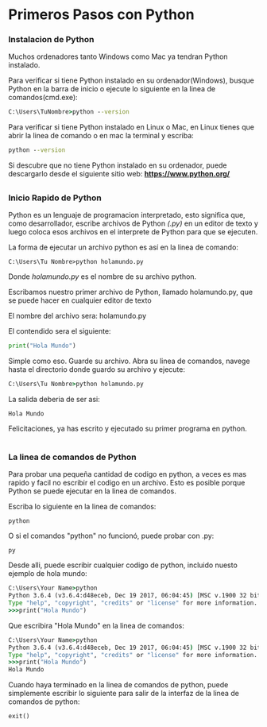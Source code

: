 # Primeros Pasos con Python

### Instalacion de Python

Muchos ordenadores tanto Windows como Mac ya tendran Python instalado.

Para verificar si tiene Python instalado en su ordenador(Windows), busque Python en la barra de inicio o ejecute lo siguiente en la linea de comandos(cmd.exe):

```cmd
C:\Users\TuNombre>python --version
```

Para verificar si tiene Python instalado en Linux o Mac, en Linux tienes que abrir la linea de comando o en mac la terminal y escriba:

```cmd
python --version
```

Si descubre que no tiene Python instalado en su ordenador, puede descargarlo desde el siguiente sitio web: **https://www.python.org/**

##

### Inicio Rapido de Python

Python es un lenguaje de programacion interpretado, esto significa que, como desarrollador, escribe archivos de Python _(.py)_ en un editor de texto y luego coloca esos archivos en el interprete de Python para que se ejecuten.

La forma de ejecutar un archivo python es así en la linea de comando:

```
C:\Users\Tu Nombre>python holamundo.py
```

Donde _holamundo.py_ es el nombre de su archivo python.

Escribamos nuestro primer archivo de Python, llamado holamundo.py, que se puede hacer en cualquier editor de texto

El nombre del archivo sera: holamundo.py

El contendido sera el siguiente:

```python
print("Hola Mundo")
```

Simple como eso. Guarde su archivo. Abra su linea de comandos, navege hasta el directorio donde guardo su archivo y ejecute:

```cmd
C:\Users\Tu Nombre>python holamundo.py
```

La salida deberia de ser asi:

```
Hola Mundo
```

Felicitaciones, ya has escrito y ejecutado su primer programa en python.

#

### La linea de comandos de Python

Para probar una pequeña cantidad de codigo en python, a veces es mas rapido y facil no escribir el codigo en un archivo. Esto es posible porque Python se puede ejecutar en la linea de comandos.

Escriba lo siguiente en la linea de comandos:

```
python
```

O si el comandos "python" no funcionó, puede probar con .py:

```
py
```

Desde alli, puede escribir cualquier codigo de python, incluido nuesto ejemplo de hola mundo:

```cmd
C:\Users\Your Name>python
Python 3.6.4 (v3.6.4:d48eceb, Dec 19 2017, 06:04:45) [MSC v.1900 32 bit (Intel)] on win32
Type "help", "copyright", "credits" or "license" for more information.
>>>print("Hola Mundo")
```

Que escribira "Hola Mundo" en la linea de comandos:

```cmd
C:\Users\Your Name>python
Python 3.6.4 (v3.6.4:d48eceb, Dec 19 2017, 06:04:45) [MSC v.1900 32 bit (Intel)] on win32
Type "help", "copyright", "credits" or "license" for more information.
>>>print("Hola Mundo")
Hola Mundo
```

Cuando haya terminado en la linea de comandos de python, puede simplemente escribir lo siguiente para salir de la interfaz de la linea de comandos de python:

```
exit()
```
